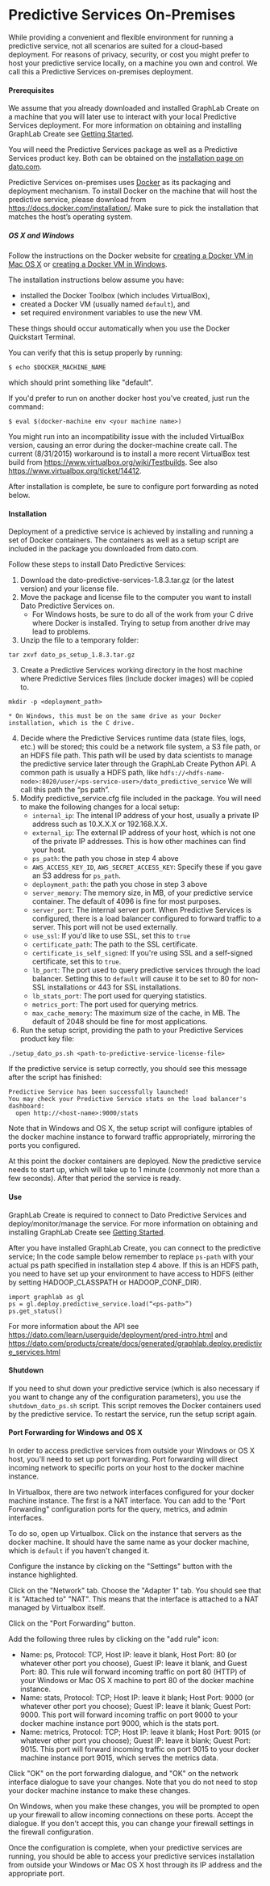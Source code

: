 # Predictive Services On-Premises
While providing a convenient and flexible environment for running a predictive service, not all scenarios are suited for a cloud-based deployment. For reasons of privacy, security, or cost you might prefer to host your predictive service locally, on a machine you own and control. We call this a Predictive Services on-premises deployment.

#### Prerequisites
We assume that you already downloaded and installed GraphLab Create on a machine that you will later use to interact with your local Predictive Services deployment. For more information on obtaining and installing GraphLab Create see [Getting Started](https://dato.com/learn/userguide/install.html).

You will need the Predictive Services package as well as a Predictive Services product key. Both can be obtained on the [installation page on dato.com](https://dato.com/download/install-dato-predictive-services.html).

Predictive Services on-premises uses [Docker](https://www.docker.com/) as its packaging and deployment mechanism. To install Docker on the machine that will host the predictive service, please download from https://docs.docker.com/installation/. Make sure to pick the installation that matches the host’s operating system.

##### OS X and Windows

Follow the instructions on the Docker website for [creating a Docker VM in Mac OS X](http://docs.docker.com/mac/step_one/) or [creating a Docker VM in Windows](https://docs.docker.com/windows/step_one/).

The installation instructions below assume you have:

* installed the Docker Toolbox (which includes VirtualBox),
* created a Docker VM (usually named `default`), and
* set required environment variables to use the new VM.

These things should occur automatically when you use the Docker Quickstart Terminal.

You can verify that this is setup properly by running:

    $ echo $DOCKER_MACHINE_NAME

which should print something like "default".

If you'd prefer to run on another docker host you've created, just run the command:

    $ eval $(docker-machine env <your machine name>)

You might run into an incompatibility issue with the included VirtualBox version, causing an error during the docker-machine create call. The current (8/31/2015) workaround is to install a more recent VirtualBox test build from https://www.virtualbox.org/wiki/Testbuilds. See also https://www.virtualbox.org/ticket/14412.

After installation is complete, be sure to configure port forwarding as noted below.

#### Installation
Deployment of a predictive service is achieved by installing and running a set of Docker containers. The containers as well as a setup script are included in the package you downloaded from dato.com.

Follow these steps to install Dato Predictive Services:

1. Download the dato-predictive-services-1.8.3.tar.gz (or the latest version) and your license file.
2. Move the package and license file to the computer you want to install Dato Predictive Services on.
    * For Windows hosts, be sure to do all of the work from your C drive where Docker is installed. Trying to setup from another drive may lead to problems.
2. Unzip the file to a temporary folder:
```
tar zxvf dato_ps_setup_1.8.3.tar.gz
```
3. Create a Predictive Services working directory in the host machine where Predictive Services files (include docker images) will be copied to.
```
mkdir -p <deployment_path>
```
    * On Windows, this must be on the same drive as your Docker installation, which is the C drive.
4. Decide where the Predictive Services runtime data (state files, logs, etc.) will be stored; this could be a network file system, a S3 file path, or an HDFS file path. This path will be used by data scientists to manage the predictive service later through the GraphLab Create Python API. A common path is usually a HDFS path, like `hdfs://<hdfs-name-node>:8020/user/<ps-service-user>/dato_predictive_service`
We will call this path the “ps path”.
5. Modify predictive_service.cfg file included in the package. You will need to make the following changes for a local setup:
    * `internal_ip`: The intenal IP address of your host, usually a private IP address such as 10.X.X.X or 192.168.X.X.
    * `external_ip`: The external IP address of your host, which is not one of the private IP addresses. This is how other machines can find your host.
    * `ps_path`: the path you chose in step 4 above
    * `AWS_ACCESS_KEY_ID`, `AWS_SECRET_ACCESS_KEY`: Specify these if you gave an S3 address for `ps_path`.
    * `deployment_path`: the path you chose in step 3 above
    * `server_memory`: The memory size, in MB, of your predictive service container. The default of 4096 is fine for most purposes.
    * `server_port`: The internal server port. When Predictive Services is configured, there is a load balancer configured to forward traffic to a server. This port will not be used externally.
    * `use_ssl`: If you'd like to use SSL, set this to `true`
    * `certificate_path`: The path to the SSL certificate.
    * `certificate_is_self_signed`: If you're using SSL and a self-signed certificate, set this to `true`.
    * `lb_port`: The port used to query predictive services through the load balancer. Setting this to `default` will cause it to be set to 80 for non-SSL installations or 443 for SSL installations.
    * `lb_stats_port`: The port used for querying statistics.
    * `metrics_port`: The port used for querying metrics.
    * `max_cache_memory`: The maximum size of the cache, in MB. The default of 2048 should be fine for most applications.
7. Run the setup script, providing the path to your Predictive Services product key file:
```
./setup_dato_ps.sh <path-to-predictive-service-license-file>
```

If the predictive service is setup correctly, you should see this message after the script has finished:
```
Predictive Service has been successfully launched!
You may check your Predictive Service stats on the load balancer's dashboard:
  open http://<host-name>:9000/stats
```

Note that in Windows and OS X, the setup script will configure iptables of the docker machine instance to forward traffic appropriately, mirroring the ports you configured.

At this point the docker containers are deployed. Now the predictive service needs to start up, which will take up to 1 minute (commonly not more than a few seconds). After that period the service is ready.

#### Use
GraphLab Create is required to connect to Dato Predictive Services and deploy/monitor/manage the service. For more information on obtaining and installing GraphLab Create see [Getting Started](https://dato.com/learn/userguide/install.html).

After you have installed GraphLab Create, you can connect to the predictive service; In the code sample below remember to replace `ps-path` with your actual ps path specified in installation step 4 above. If this is an HDFS path, you need to have set up your environment to have access to HDFS (either by setting HADOOP_CLASSPATH or HADOOP_CONF_DIR).

```
import graphlab as gl
ps = gl.deploy.predictive_service.load(“<ps-path>”)
ps.get_status()
```

For more information about the API see https://dato.com/learn/userguide/deployment/pred-intro.html and https://dato.com/products/create/docs/generated/graphlab.deploy.predictive_services.html

#### Shutdown
If you need to shut down your predictive service (which is also necessary if you want to change any of the configuration parameters), you use the `shutdown_dato_ps.sh` script. This script removes the Docker containers used by the predictive service. To restart the service, run the setup script again.

#### Port Forwarding for Windows and OS X

In order to access predictive services from outside your Windows or OS X host, you'll need to set up port forwarding. Port forwarding will direct incoming network to specific ports on your host to the docker machine instance.

In Virtualbox, there are two network interfaces configured for your docker machine instance. The first is a NAT interface. You can add to the "Port Forwarding" configuration ports for the query, metrics, and admin interfaces.

To do so, open up Virtualbox. Click on the instance that servers as the docker machine. It should have the same name as your docker machine, which is `default` if you haven't changed it.

Configure the instance by clicking on the "Settings" button with the instance highlighted.

Click on the "Network" tab. Choose the "Adapter 1" tab. You should see that it is "Attached to" "NAT". This means that the interface is attached to a NAT managed by Virtualbox itself.

Click on the "Port Forwarding" button.

Add the following three rules by clicking on the "add rule" icon:

* Name: ps, Protocol: TCP, Host IP: leave it blank, Host Port: 80 (or whatever other port you choose), Guest IP: leave it blank, and Guest Port: 80. This rule will forward incoming traffic on port 80 (HTTP) of your Windows or Mac OS X machine to port 80 of the docker machine instance.
* Name: stats, Protocol: TCP; Host IP: leave it blank; Host Port: 9000 (or whatever other port you choose); Guest IP: leave it blank; Guest Port: 9000. This port will forward incoming traffic on port 9000 to your docker machine instance port 9000, which is the stats port.
* Name: metrics, Protocol: TCP; Host IP: leave it blank; Host Port: 9015 (or whatever other port you choose); Guest IP: leave it blank; Guest Port: 9015. This port will forward incoming traffic on port 9015 to your docker machine instance port 9015, which serves the metrics data.

Click "OK" on the port forwarding dialogue, and "OK" on the network interface dialogue to save your changes. Note that you do not need to stop your docker machine instance to make these changes.

On Windows, when you make these changes, you will be prompted to open up your firewall to allow incoming connections on these ports. Accept the dialogue. If you don't accept this, you can change your firewall settings in the firewall configuration.

Once the configuration is complete, when your predictive services are running, you should be able to access your predictive services installation from outside your Windows or Mac OS X host through its IP address and the appropriate port.
